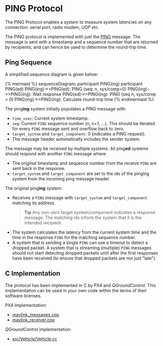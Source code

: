 # PING Protocol

The PING Protocol enables a system to measure system latencies on any connection: serial port, radio modem, UDP etc.

The PING protocol is implemented with just the [PING](../messages/common.md#PING) message.
The message is sent with a timestamp and a sequence number that are returned by recipients, and can hence be used to determine the round-trip time.

## Ping Sequence

A simplified sequence diagram is given below:

{% mermaid %}
sequenceDiagram;
    participant PING(ing)
    participant PING(ed)
    PING(ing)->>PING(ed): PING (seq: n, sys/comp=0)
    PING(ing)->>PING(ing): Wait response
    PING(ed)->>PING(ing): PING (seq n, sys/comp > 0)
    PING(ing)->>PING(ing): Calculate round-trip time
{% endmermaid %}


The ping**ing** system initially populates a PING message with:
- `time_usec`: Current system timestamp.
- `seq`: Current `PING` sequence number (n, n+1, ...). 
  This should be iterated for every `PING` message sent and overflow back to zero.
- `target_system` and `target_component`: 0 (indicates a PING request).
- The message header automatically includes the sender system.

The message may be received by multiple systems.
All ping**ed** systems should respond with another `PING` message where:
- The *original* timestamp and sequence number from the receive `PING` are sent back in the response.
- `target_system` and `target_component` are set to the ids of the pinging system from the incoming ping message header.

The original ping**ing** system:
- Receives a `PING` message with `target_system` and `target_component` matching its address.
  > **Tip** Any non-zero target system/component indicates a response message.
    The matching ids inform the system that it is the intended recipient.
- The system calculates the latency from the current system time and the time in the response `PING` for the matching sequence number.
- A system that is sending a single `PING` can use a timeout to detect a dropped packet.
  A system that is streaming (multiple) `PING` messages should not start detecting dropped packets until after the first responses have been received (to ensure that dropped packets are not just "late").

## C Implementation

The protocol has been implemented in C by PX4 and *QGroundControl*.
This implementation can be used in your own code within the terms of their software licenses.

PX4 Implementation:
- [mavlink_messages.cpp](https://github.com/PX4/Firmware/blob/master/src/modules/mavlink/mavlink_messages.cpp)
- [mavlink_receiver.cpp](https://github.com/PX4/Firmware/blob/master/src/modules/mavlink/mavlink_receiver.cpp)

*QGroundControl* implementation:
- [src/Vehicle/Vehicle.cc](https://github.com/mavlink/qgroundcontrol/blob/master/src/Vehicle/Vehicle.cc)

<!-- 
ArduPilot
* TBD - can't find any example it has been implemented.
-->
